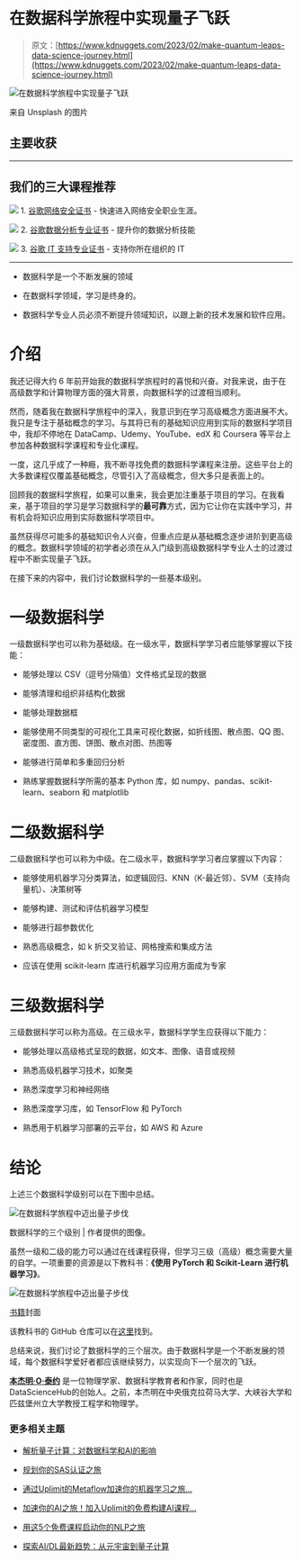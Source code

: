 # 在数据科学旅程中实现量子飞跃

> 原文：[https://www.kdnuggets.com/2023/02/make-quantum-leaps-data-science-journey.html](https://www.kdnuggets.com/2023/02/make-quantum-leaps-data-science-journey.html)

![在数据科学旅程中实现量子飞跃](../Images/28e2069670a647addd2f522cd97d7dd9.png)

来自 Unsplash 的图片

## 主要收获

* * *

## 我们的三大课程推荐

![](../Images/0244c01ba9267c002ef39d4907e0b8fb.png) 1\. [谷歌网络安全证书](https://www.kdnuggets.com/google-cybersecurity) - 快速进入网络安全职业生涯。

![](../Images/e225c49c3c91745821c8c0368bf04711.png) 2\. [谷歌数据分析专业证书](https://www.kdnuggets.com/google-data-analytics) - 提升你的数据分析技能

![](../Images/0244c01ba9267c002ef39d4907e0b8fb.png) 3\. [谷歌 IT 支持专业证书](https://www.kdnuggets.com/google-itsupport) - 支持你所在组织的 IT

* * *

+   数据科学是一个不断发展的领域

+   在数据科学领域，学习是终身的。

+   数据科学专业人员必须不断提升领域知识，以跟上新的技术发展和软件应用。

# 介绍

我还记得大约 6 年前开始我的数据科学旅程时的喜悦和兴奋。对我来说，由于在高级数学和计算物理方面的强大背景，向数据科学的过渡相当顺利。

然而，随着我在数据科学旅程中的深入，我意识到在学习高级概念方面进展不大。我只是专注于基础概念的学习。与其将已有的基础知识应用到实际的数据科学项目中，我却不停地在 DataCamp、Udemy、YouTube、edX 和 Coursera 等平台上参加各种数据科学课程和专业化课程。

一度，这几乎成了一种瘾，我不断寻找免费的数据科学课程来注册。这些平台上的大多数课程仅覆盖基础概念，尽管引入了高级概念，但大多只是表面上的。

回顾我的数据科学旅程，如果可以重来，我会更加注重基于项目的学习。在我看来，基于项目的学习是学习数据科学的**最可靠**方式，因为它让你在实践中学习，并有机会将知识应用到实际数据科学项目中。

虽然获得尽可能多的基础知识令人兴奋，但重点应是从基础概念逐步进阶到更高级的概念。数据科学领域的初学者必须在从入门级到高级数据科学专业人士的过渡过程中不断实现量子飞跃。

在接下来的内容中，我们讨论数据科学的一些基本级别。

# 一级数据科学

一级数据科学也可以称为基础级。在一级水平，数据科学学习者应能够掌握以下技能：

+   能够处理以 CSV（逗号分隔值）文件格式呈现的数据

+   能够清理和组织非结构化数据

+   能够处理数据框

+   能够使用不同类型的可视化工具来可视化数据，如折线图、散点图、QQ 图、密度图、直方图、饼图、散点对图、热图等

+   能够进行简单和多重回归分析

+   熟练掌握数据科学所需的基本 Python 库，如 numpy、pandas、scikit-learn、seaborn 和 matplotlib

# 二级数据科学

二级数据科学也可以称为中级。在二级水平，数据科学学习者应掌握以下内容：

+   能够使用机器学习分类算法，如逻辑回归、KNN（K-最近邻）、SVM（支持向量机）、决策树等

+   能够构建、测试和评估机器学习模型

+   能够进行超参数优化

+   熟悉高级概念，如 k 折交叉验证、网格搜索和集成方法

+   应该在使用 scikit-learn 库进行机器学习应用方面成为专家

# 三级数据科学

三级数据科学可以称为高级。在三级水平，数据科学学生应获得以下能力：

+   能够处理以高级格式呈现的数据，如文本、图像、语音或视频

+   熟悉高级机器学习技术，如聚类

+   熟悉深度学习和神经网络

+   熟悉深度学习库，如 TensorFlow 和 PyTorch

+   熟悉用于机器学习部署的云平台，如 AWS 和 Azure

# 结论

上述三个数据科学级别可以在下图中总结。

![在数据科学旅程中迈出量子步伐](../Images/c174cbcb95990dc2abb3928e661a9b12.png)

数据科学的三个级别 | 作者提供的图像。

虽然一级和二级的能力可以通过在线课程获得，但学习三级（高级）概念需要大量的自学。一项重要的资源是以下教科书：**《使用 PyTorch 和 Scikit-Learn 进行机器学习》**。

![在数据科学旅程中迈出量子步伐](../Images/860ac41edd2554e9391839d742cc877b.png)

[书籍](https://github.com/rasbt/machine-learning-book)封面

该教科书的 GitHub 仓库可以在[这里](https://github.com/rasbt/machine-learning-book)找到。

总结来说，我们讨论了数据科学的三个层次。由于数据科学是一个不断发展的领域，每个数据科学爱好者都应该继续努力，以实现向下一个层次的飞跃。

**[本杰明·O·泰约](https://www.linkedin.com/in/benjamin-o-tayo-ph-d-a2717511/)** 是一位物理学家、数据科学教育者和作家，同时也是DataScienceHub的创始人。之前，本杰明在中央俄克拉荷马大学、大峡谷大学和匹兹堡州立大学教授工程学和物理学。

### 更多相关主题

+   [解析量子计算：对数据科学和AI的影响](https://www.kdnuggets.com/breaking-down-quantum-computing-implications-for-data-science-and-ai)

+   [规划你的SAS认证之旅](https://www.kdnuggets.com/2022/11/sas-map-journey-towards-sas-certification.html)

+   [通过Uplimit的Metaflow加速你的机器学习之旅…](https://www.kdnuggets.com/2023/10/uplimit-accelerate-your-machine-learning-journey-metaflow-mastery-course)

+   [加速你的AI之旅！加入Uplimit的免费构建AI课程…](https://www.kdnuggets.com/2024/01/uplimit-supercharge-your-ai-journey-openai-course)

+   [用这5个免费课程启动你的NLP之旅](https://www.kdnuggets.com/kickstart-your-nlp-journey-with-these-5-free-courses)

+   [探索AI/DL最新趋势：从元宇宙到量子计算](https://www.kdnuggets.com/2023/07/exploring-latest-trends-aidl-metaverse-quantum-computing.html)
